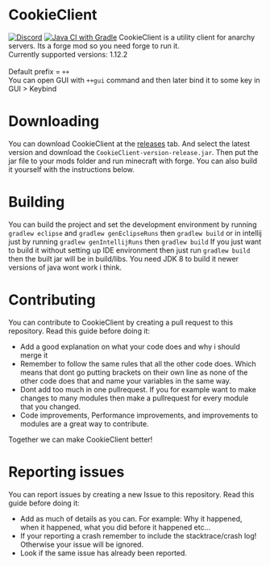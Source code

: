 # CookieClient
[![Discord](https://img.shields.io/discord/712755445550284871.svg?label=&logo=discord&logoColor=ffffff&color=7389D8&labelColor=6A7EC2)](https://discord.gg/xSukBcyd8m) [![Java CI with Gradle](https://github.com/IToncek/IToncekCLI/actions/workflows/gradle.yml/badge.svg?branch=main&event=release)](https://github.com/IToncek/IToncekCLI/actions/workflows/gradle.yml)
CookieClient is a utility client for anarchy servers. Its a forge mod so you need forge to run it.
<br>
Currently supported versions: 1.12.2
<br>
<br>
Default prefix = `++`
<br>
You can open GUI with `++gui` command and then later bind it to some key in GUI > Keybind
<br>

# Downloading
You can download CookieClient at the [releases](https://github.com/bebeli555/CookieClient/releases) tab. And select the latest version and download the `CookieClient-version-release.jar`. Then put the jar file to your mods folder and run minecraft with forge. You can also build it yourself with the instructions below.

# Building
You can build the project and set the development environment by running `gradlew eclipse` and `gradlew genEclipseRuns` then `gradlew build` or in intellij just by running `gradlew genIntellijRuns` then `gradlew build` If you just want to build it without setting up IDE environment then just run `gradlew build` then the built jar will be in build/libs. You need JDK 8 to build it newer versions of java wont work i think.
<br>

# Contributing
You can contribute to CookieClient by creating a pull request to this repository. Read this guide before doing it:
- Add a good explanation on what your code does and why i should merge it
- Remember to follow the same rules that all the other code does. Which means that dont go putting brackets on their own line as none of the other code does that and name your variables in the same way.
- Dont add too much in one pullrequest. If you for example want to make changes to many modules then make a pullrequest for every module that you changed.
- Code improvements, Performance improvements, and improvements to modules are a great way to contribute.
<a/>
Together we can make CookieClient better!

# Reporting issues
You can report issues by creating a new Issue to this repository. Read this guide before doing it:
- Add as much of details as you can. For example: Why it happened, when it happened, what you did before it happened etc...
- If your reporting a crash remember to include the stacktrace/crash log! Otherwise your issue will be ignored.
- Look if the same issue has already been reported.
